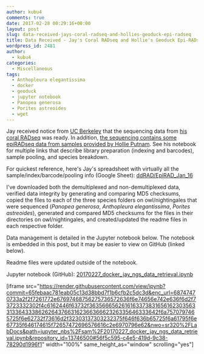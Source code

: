 ```yaml
---
author: kubu4
comments: true
date: 2017-02-28 00:29:16+00:00
layout: post
slug: data-received-jays-coral-radseq-and-hollies-geoduck-epi-radseq
title: Data Received - Jay's Coral RADseq and Hollie's Geoduck Epi-RADseq
wordpress_id: 2481
author:
  - kubu4
categories:
  - Miscellaneous
tags:
  - Anthopleura elegantissima
  - docker
  - geoduck
  - jupyter notebook
  - Panopea generosa
  - Porites astreoides
  - wget
---
```


Jay received notice from [UC Berkeley](http://qb3.berkeley.edu/gsl/) that the sequencing data from [his coral RADseq](http://onsnetwork.org/jdimond/2017/02/14/rad-library-prep/) was ready. In addition, [the sequencing contains some epiRADseq data from samples provided by Hollie Putnam](https://hputnam.github.io/Putnam_Lab_Notebook/Geoduck_Larval_DNA_Extractions/). See his notebook for multiple links that describe library preparation (indexing and barcodes), sample pooling, and species breakdown.

For quickest reference, here's Jay's spreadsheet with virtually all the sample/index/barcode/pooling info (Google Sheet): [ddRAD/EpiRAD_Jan_16](https://docs.google.com/spreadsheets/d/1zS7lGuESGLiRUs8qdDf1aYxaYBmNHnwx51YtsAs83O4/edit#gid=1930556752)

I've downloaded both the demultiplexed and non-demultiplexed data, verified data integrity by generating and comparing MD5 checksums, copied the files to each of the three species folders on owl/nightingales that were sequenced (_Panopea generosa_, _Anthopleura elegantissima_, _Porites astreoides_), generated and compared MD5 checksums for the files in their directories on owl/nightingales, and created/updated the readme files in each respective folder.




Data management is detailed in the Jupyter notebook below. The notebook is embedded in this post, but it may be easier to view on GitHub (linked below).

Readme files were updated outside of the notebook.

Jupyter notebook (GitHub): [20170227_docker_jay_ngs_data_retrieval.ipynb](https://github.com/sr320/LabDocs/blob/master/jupyter_nbs/sam/20170227_docker_jay_ngs_data_retrieval.ipynb)

[iframe src="https://render.githubusercontent.com/view/ipynb?commit=65febaac781eab05c13d38bbd7f1b6cfb2c5dc3d&enc_url=68747470733a2f2f7261772e67697468756275736572636f6e74656e742e636f6d2f73723332302f4c6162446f63732f363566656261616337383165616230356331336433386262643766316236636662326335646333642f6a7570797465725f6e62732f73616d2f32303137303232375f646f636b65725f6a61795f6e67735f646174615f72657472696576616c2e6970796e62&nwo=sr320%2FLabDocs&path=jupyter_nbs%2Fsam%2F20170227_docker_jay_ngs_data_retrieval.ipynb&repository_id=13746500#56f5c595-c4e5-419d-9c38-78290d1996f1" width="100%" same_height_as="window" scrolling="yes"]
